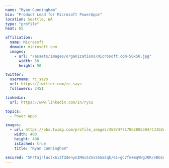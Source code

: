 ```yaml
---
name: "Ryan Cunningham"
bio: "Product Lead for Microsoft PowerApps"
location: Seattle, WA
type: "profile"
heat: 65

affiliation:
  name: Microsoft
  domain: microsoft.com
  images:
    - url: "/assets/images/organizations/microsoft.com-50x50.jpg"
      width: 50
      height: 50

twitter:
  username: rc_says
  url: https://twitter.com/rc_says
  followers: 2451

linkedin:
  url: https://www.linkedin.com/in/rycu

topics:
  - Power Apps

images:
  - url: https://pbs.twimg.com/profile_images/459747717862805504/CJIGZejd_400x400.png
    width: 400
    height: 400
    isCached: true
    title: "Ryan Cunningham"

secured: "5FrTajrluslx6i3fZdenynIMmv52SxS5GaEqk/e1+gC7fm+mqVHgJ0K/vBGSuaM0ABska5la9TTFxWw4jk73pu0QBL/0Rg/mZ4IeFfDdEJCMvzusXM9honGSvW1E5hSimLFzn0F+eJtwSisK6THJtReJPuxZZziJIn1Fba+7Q1t7/7ZMWjlS3jmwV/MysVFMA6tvE6d0LyCxwbVr/wp9Ozo3D3T5paPg1uu5h0wCQPhlWQB5uIkLPN66NdWruC/jY07BctI53WF7ws4kUs/gd5AaSHPSrthR6WPfCsVPL7omKJKQF+d9bwf7uNUiqX6tGrsujHS4DchD7zc7F6S8HlMXGyqrukF9aEQKpizRGbdfJV3BwDr2hDG2OHimCTj3hdMZJuBISmvTDbx8hSbVUbG2nngAQM4Mb0thxpmV/pI=;3VEpfgc+OSQpzQK2vLUSDw=="
---
```


